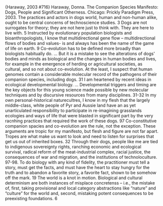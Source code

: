 ﻿{Haraway, 2003 #716}
Haraway, Donna. The Companion Species Manifesto: Dogs, People and Significant Otherness. Chicago: Prickly Paradigm Press, 2003.
The practices and actors in dogs world, human and non-human alike, ought to be central concerns of technoscience studies. 3
Dogs are not surrogates for theory; they are not here just to think with. They are here to live with. 5
Instructed by evolutionary population biologists and bioanthropologists, I know that multidirectional gene flow – multidirectional flows of bodies and values- is and always has been the name of the game of life on earth. 9
Co-evolution has to be defined more broadly than biologists habitually do. ... But it is a mistake to see the alterations of dogs' bodies and minds as biological and the changes in human bodies and lives, for example in the emergence of herding or agricultural societies, as cultural, and so not about co-evolution. At the least, I suspect that human genomes contain a considerable molecular record of the pathogens of their companion species, including dogs. 31
I am heartened by recent ideas in ecological developmental biology. ... Developmental triggers and timing are the key objects for this young science made possible by new molecular techniques and by discursive resources from many disciplines. 31-32
In my own personal-historical naturecultres, I know in my flesh that the largely middle-class, white people of Pyr and Aussie land have an as yet unarticulated responsibility to participate in re-imagining grasslands ecologies and ways of life that were blasted in significant part by the very racnhing practices that required the work of these dogs. 97
Co-constitutive companion spacies and co-evolution are the rule, not the exception. These arguments are tropic for my manifesto, but flesh and figure are not far apart. Tropes are what make us want to look and need to listen for surprises that get us out of inherited boxes. 32
Through their dogs, people like me are tied to indigenous sovereignty rights, ranching economic and ecological survival, radical reform of the meat-industrial complex, racial justice, the consequences of war and migration, and the institutions of technoloculture. 97-98.
To do biology with any kind of fidelity, the practitioner must tell a story, must get the facts, and must  have the heart to stay hungry for the truth and to abandon a favorite story, a favorite fact, shown to be somehow off the mark. 19
The world is a knot in motion. Biological and cultural determinism are both instances of misplace concretenss – i.e., the mistake of, first, taking provisional and local category abstractions like “nature” and “culture” for the world and, second, mistaking potent consequences to be preexisting foundations. 6

